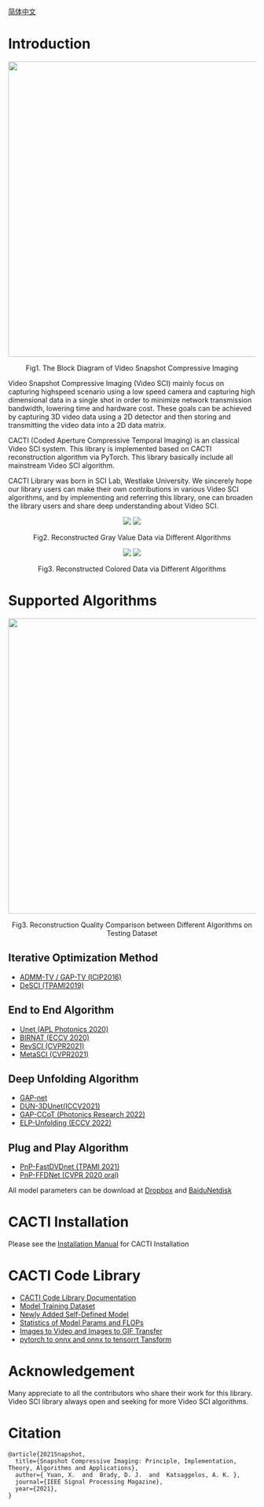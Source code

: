 [简体中文](README_cn.md)  

# Introduction

<div align="center">
  <img src="docs/images/SCI.png" width="600"/>  
  
  Fig1. The Block Diagram of Video Snapshot Compressive Imaging 
</div>

Video Snapshot Compressive Imaging (Video SCI) mainly focus on capturing highspeed scenario using a low speed camera and capturing high dimensional data in a single shot in order to  minimize network transmission bandwidth, lowering time and hardware cost. These goals can be achieved by capturing 3D video data using a 2D detector and then storing and transmitting the video data into a 2D data matrix.

CACTI (Coded Aperture Compressive Temporal Imaging) is an classical Video SCI system. This library is implemented based on CACTI reconstruction algorithm via PyTorch. This library basically include all mainstream Video SCI algorithm.

CACTI Library was born in SCI Lab, Westlake University. We sincerely hope our library users can make their own contributions in various Video SCI algorithms, and by implementing and referring this library, one can broaden the library users and share deep understanding about Video SCI.

<div align="center">
  <img src="docs/gif/kobe.gif" />  
  <img src="docs/gif/crash.gif" />  

  Fig2. Reconstructed Gray Value Data via Different Algorithms
</div>

<div align="center">
  <img src="docs/gif/Bosphorus.gif"/> 
  <img src="docs/gif/ShakeNDry.gif"/> 

  Fig3. Reconstructed Colored Data via Different Algorithms
</div>

# Supported Algorithms
<div align="center">
  <img src="docs/images/psnr_time.png" width="600"/>

  Fig3. Reconstruction Quality Comparison between Different Algorithms on Testing Dataset
</div>

## Iterative Optimization Method 
* [ADMM-TV / GAP-TV (ICIP2016)](configs/TV/README.md)  
* [DeSCI (TPAMI2019)](configs/DeSCI/README.md)

## End to End Algorithm 
* [Unet (APL Photonics 2020)](configs/Unet/README.md) 
* [BIRNAT (ECCV 2020)](configs/BIRNAT/README.md) 
* [RevSCI (CVPR2021)](configs/RevSCI/README.md) 
* [MetaSCI (CVPR2021)](configs/MetaSCI/README.md) 

## Deep Unfolding Algorithm
* [GAP-net](configs/GAP-net/README.md) 
* [DUN-3DUnet(ICCV2021)](configs/DUN-3DUnet/README.md) 
* [GAP-CCoT (Photonics Research 2022)](configs/GAP-CCoT/README_cn.md) 
* [ELP-Unfolding (ECCV 2022)](configs/ELP-Unfolding/README_cn.md) 

## Plug and Play Algorithm
* [PnP-FastDVDnet (TPAMI 2021)](configs/PnP-FastDVD/README.md) 
* [PnP-FFDNet (CVPR 2020 oral)](configs/PnP-FFDNet/README.md) 

All model parameters can be download at [Dropbox](https://www.dropbox.com/sh/3cj7nv5l0hfqup9/AAAMbLQXmoVki98cqwuv754ia?dl=0) and [BaiduNetdisk](https://pan.baidu.com/s/1wRMBsYoyVFFsEI5-lTPy6w?pwd=d2oi)

# CACTI Installation
Please see the [Installation Manual](docs/install.md) for CACTI Installation


# CACTI Code Library
* [CACTI Code Library Documentation](docs/introduction.md)
* [Model Training Dataset](docs/add_datasets.md)
* [Newly Added Self-Defined Model](docs/add_models.md)
* [Statistics of Model Params and FLOPs](docs/params_flops.md)
* [Images to Video and Images to GIF Transfer](docs/video_gif.md)
* [pytorch to onnx and onnx to tensorrt Tansform](docs/onnx_tensorrt.md)


# Acknowledgement
Many appreciate to all the contributors who share their work for this library. Video SCI library always open and seeking for more Video SCI algorithms.

# Citation
```
@article{2021Snapshot,
  title={Snapshot Compressive Imaging: Principle, Implementation, Theory, Algorithms and Applications},
  author={ Yuan, X.  and  Brady, D. J.  and  Katsaggelos, A. K. },
  journal={IEEE Signal Processing Magazine},
  year={2021},
}
```

